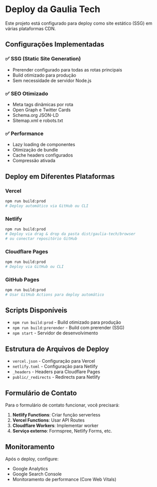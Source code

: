 # Deploy da Gaulia Tech

Este projeto está configurado para deploy como site estático (SSG) em várias plataformas CDN.

## Configurações Implementadas

### ✅ SSG (Static Site Generation)
- Prerender configurado para todas as rotas principais
- Build otimizado para produção
- Sem necessidade de servidor Node.js

### ✅ SEO Otimizado
- Meta tags dinâmicas por rota
- Open Graph e Twitter Cards
- Schema.org JSON-LD
- Sitemap.xml e robots.txt

### ✅ Performance
- Lazy loading de componentes
- Otimização de bundle
- Cache headers configurados
- Compressão ativada

## Deploy em Diferentes Plataformas

### Vercel
```bash
npm run build:prod
# Deploy automático via GitHub ou CLI
```

### Netlify
```bash
npm run build:prod
# Deploy via drag & drop da pasta dist/gaulia-tech/browser
# ou conectar repositório GitHub
```

### Cloudflare Pages
```bash
npm run build:prod
# Deploy via GitHub ou CLI
```

### GitHub Pages
```bash
npm run build:prod
# Usar GitHub Actions para deploy automático
```

## Scripts Disponíveis

- `npm run build:prod` - Build otimizado para produção
- `npm run build:prerender` - Build com prerender (SSG)
- `npm start` - Servidor de desenvolvimento

## Estrutura de Arquivos de Deploy

- `vercel.json` - Configuração para Vercel
- `netlify.toml` - Configuração para Netlify
- `_headers` - Headers para Cloudflare Pages
- `public/_redirects` - Redirects para Netlify

## Formulário de Contato

Para o formulário de contato funcionar, você precisará:

1. **Netlify Functions**: Criar função serverless
2. **Vercel Functions**: Usar API Routes
3. **Cloudflare Workers**: Implementar worker
4. **Serviço externo**: Formspree, Netlify Forms, etc.

## Monitoramento

Após o deploy, configure:
- Google Analytics
- Google Search Console
- Monitoramento de performance (Core Web Vitals)
